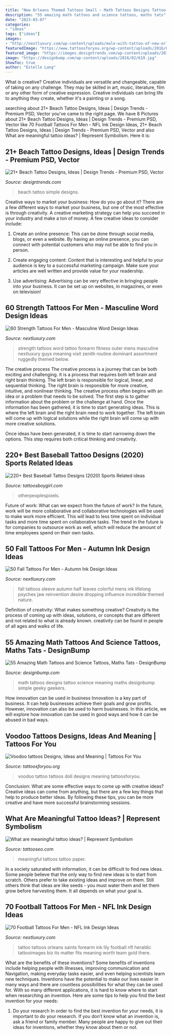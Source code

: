 ```yaml
---
title: "New Orleans Themed Tattoos Small ~ Math Tattoos Designs Tattoo Science Meaning Maths Designbump Simple Geeky Geekers"
description: "55 amazing math tattoos and science tattoos, maths tats"
date: "2023-03-07"
categories:
- "ideas"
tags: ["ideas"]
images:
- "http://nextluxury.com/wp-content/uploads/male-with-tattoo-of-new-orleans-saints-logo-on-arm.jpg"
featuredImage: "https://www.tattoosforyou.org/wp-content/uploads/2016/05/Voodoo-Tattoo-Pictures.jpg"
featured_image: "https://images.designtrends.com/wp-content/uploads/2016/08/19174736/Simple-Beach-Tattoo-Design.jpg"
image: "https://designbump.com/wp-content/uploads/2016/02/619.jpg"
ShowToc: true
author: "Estelle Lang"
---
```



What is creative?
Creative individuals are versatile and changeable, capable of taking on any challenge. They may be skilled in art, music, literature, film or any other form of creative expression. Creative individuals can bring life to anything they create, whether it's a painting or a song.

	

		
searching about 21+ Beach Tattoo Designs, Ideas | Design Trends - Premium PSD, Vector you've came to the right page. We have 8 Pictures about 21+ Beach Tattoo Designs, Ideas | Design Trends - Premium PSD, Vector like 70 Football Tattoos For Men - NFL Ink Design Ideas, 21+ Beach Tattoo Designs, Ideas | Design Trends - Premium PSD, Vector and also What are meaningful tattoo ideas? | Represent Symbolism. Here it is:
		
    
## 21+ Beach Tattoo Designs, Ideas | Design Trends - Premium PSD, Vector

<img loading=lazy src="https://images.designtrends.com/wp-content/uploads/2016/08/19174736/Simple-Beach-Tattoo-Design.jpg" onerror="this.onerror=null;this.src='https://tse1.mm.bing.net/th?id=OIP.s6CvWvX6KsNH8n8rfM7VlQHaHa&amp;pid=15.1';" alt="21+ Beach Tattoo Designs, Ideas | Design Trends - Premium PSD, Vector">

_Source: designtrends.com_

>beach tattoo simple designs. 

	

Creative ways to market your business: How do you go about it?
There are a few different ways to market your business, but one of the most effective is through creativity. A creative marketing strategy can help you succeed in your industry and make a ton of money. A few creative ideas to consider include: 
1. Create an online presence: This can be done through social media, blogs, or even a website. By having an online presence, you can connect with potential customers who may not be able to find you in person. 

2. Create engaging content: Content that is interesting and helpful to your audience is key to a successful marketing campaign. Make sure your articles are well written and provide value for your readership. 

3. Use advertising: Advertising can be very effective in bringing people into your business. It can be set up on websites, in magazines, or even on television!

    
## 60 Strength Tattoos For Men - Masculine Word Design Ideas

<img loading=lazy src="http://nextluxury.com/wp-content/uploads/black-and-red-ink-strength-outer-forearm-male-tattoos.jpg" onerror="this.onerror=null;this.src='https://tse3.mm.bing.net/th?id=OIP.gHzGbHV_Gp3v2Y0UOkGwAwHaHZ&amp;pid=15.1';" alt="60 Strength Tattoos For Men - Masculine Word Design Ideas">

_Source: nextluxury.com_

>strength tattoos word tattoo forearm fitness outer mens masculine nextluxury guys meaning visit zenith routine dominant assortment ruggedly themed below. 

	

The creative process
The creative process is a journey that can be both exciting and challenging. It is a process that requires both left brain and right brain thinking. The left brain is responsible for logical, linear, and sequential thinking. The right brain is responsible for more creative, intuitive, and nonlinear thinking.
The creative process often begins with an idea or a problem that needs to be solved. The first step is to gather information about the problem or the challenge at hand. Once the information has been gathered, it is time to start generating ideas. This is where the left brain and the right brain need to work together. The left brain will come up with logical solutions while the right brain will come up with more creative solutions.

Once ideas have been generated, it is time to start narrowing down the options. This step requires both critical thinking and creativity.

    
## 220+ Best Baseball Tattoo Designs (2020) Sports Related Ideas

<img loading=lazy src="https://cdn.tattoosboygirl.com/wp-content/uploads/2020/03/baseball-tattoo-player-cross-bat-184.jpg" onerror="this.onerror=null;this.src='https://tse4.mm.bing.net/th?id=OIP.XaNYnwH_R8JwglZBbkXUdwAAAA&amp;pid=15.1';" alt="220+ Best Baseball Tattoo Designs (2020) Sports Related ideas">

_Source: tattoosboygirl.com_

>otherpeoplespixels. 

	

Future of work: What can we expect from the future of work?
In the future, work will be more collaborative and collaborative technologies will be used to make work more efficient. This will lead to less time spent on individual tasks and more time spent on collaborative tasks. The trend in the future is for companies to outsource work as well, which will reduce the amount of time employees spend on their own tasks.

    
## 50 Fall Tattoos For Men - Autumn Ink Design Ideas

<img loading=lazy src="http://nextluxury.com/wp-content/uploads/colorful-leaves-mens-fall-half-sleeve-tattoos.jpg" onerror="this.onerror=null;this.src='https://tse1.mm.bing.net/th?id=OIP.vTIFNC8yilME0npaniEjfgHaJ1&amp;pid=15.1';" alt="50 Fall Tattoos For Men - Autumn Ink Design Ideas">

_Source: nextluxury.com_

>fall tattoos sleeve autumn half leaves colorful mens ink lifelong psyches jaw reinvention desire dropping influence incredible themed nature. 

	

Definition of creativity: What makes something creative?
Creativity is the process of coming up with ideas, solutions, or concepts that are different and not related to what is already known. creativity can be found in people of all ages and walks of life.

    
## 55 Amazing Math Tattoos And Science Tattoos, Maths Tats - DesignBump

<img loading=lazy src="https://designbump.com/wp-content/uploads/2016/02/619.jpg" onerror="this.onerror=null;this.src='https://tse1.mm.bing.net/th?id=OIP.jF3XlZbFSoGKMP7dRTIxhQHaJ3&amp;pid=15.1';" alt="55 Amazing Math Tattoos and Science Tattoos, Maths Tats - DesignBump">

_Source: designbump.com_

>math tattoos designs tattoo science meaning maths designbump simple geeky geekers. 

	

How innovation can be used in business
Innovation is a key part of business. It can help businesses achieve their goals and grow profits. However, innovation can also be used to harm businesses. In this article, we will explore how innovation can be used in good ways and how it can be abused in bad ways.

    
## Voodoo Tattoos Designs, Ideas And Meaning | Tattoos For You

<img loading=lazy src="https://www.tattoosforyou.org/wp-content/uploads/2016/05/Voodoo-Tattoo-Pictures.jpg" onerror="this.onerror=null;this.src='https://tse1.mm.bing.net/th?id=OIP.9djsvLGGHdnZ4KRKpv_3TAHaJ4&amp;pid=15.1';" alt="Voodoo tattoos Designs, Ideas and Meaning | Tattoos For You">

_Source: tattoosforyou.org_

>voodoo tattoo tattoos doll designs meaning tattoosforyou. 

	

Conclusion: What are some effective ways to come up with creative ideas?
Creative ideas can come from anything, but there are a few key things that help to produce better ideas. By following these tips, you can be more creative and have more successful brainstorming sessions.

    
## What Are Meaningful Tattoo Ideas? | Represent Symbolism

<img loading=lazy src="https://www.tattooseo.com/wp-content/uploads/2017/09/meaningful-tattoos-12.jpg" onerror="this.onerror=null;this.src='https://tse3.mm.bing.net/th?id=OIP.ixvwKBEnRFTVUcg24V3uWQHaJP&amp;pid=15.1';" alt="What are meaningful tattoo ideas? | Represent Symbolism">

_Source: tattooseo.com_

>meaningful tattoos tattoo paper. 

	

In a society saturated with information, it can be difficult to find new ideas. Some people believe that the only way to find new ideas is to start from scratch. Others prefer to take existing ideas and improve on them. Still others think that ideas are like seeds - you must water them and let them grow before harvesting them. It all depends on what your goal is.

    
## 70 Football Tattoos For Men - NFL Ink Design Ideas

<img loading=lazy src="http://nextluxury.com/wp-content/uploads/male-with-tattoo-of-new-orleans-saints-logo-on-arm.jpg" onerror="this.onerror=null;this.src='https://tse3.mm.bing.net/th?id=OIP.Z_IMTNc611CLjxW4BuCsDwHaHa&amp;pid=15.1';" alt="70 Football Tattoos For Men - NFL Ink Design Ideas">

_Source: nextluxury.com_

>tattoo tattoos orleans saints forearm ink lily football nfl heraldic tattooimages biz its matter fits meaning worth team gold there. 

	

What are the benefits of these inventions?
Some benefits of inventions include helping people with illnesses, improving communication and Navigation, making everyday tasks easier, and even helping scientists learn new techniques. Inventions have the potential to make our lives easier in many ways and there are countless possibilities for what they can be used for. With so many different applications, it is hard to know where to start when researching an invention. Here are some tips to help you find the best invention for your needs:
1) Do your research
In order to find the best invention for your needs, it is important to do your research. If you don’t know what an invention is, ask a friend or family member. Many people are happy to give out their ideas for inventions, whether they know about them or not.

